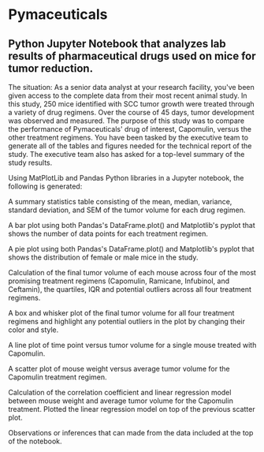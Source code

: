 # Pymaceuticals

## Python Jupyter Notebook that analyzes lab results of pharmaceutical drugs used on mice for tumor reduction.

The situation: As a senior data analyst at your research facility, you've been given access to the complete data from their most recent animal study. In this study, 250 mice identified with SCC tumor growth were treated through a variety of drug regimens. Over the course of 45 days, tumor development was observed and measured. The purpose of this study was to compare the performance of Pymaceuticals' drug of interest, Capomulin, versus the other treatment regimens. You have been tasked by the executive team to generate all of the tables and figures needed for the technical report of the study. The executive team also has asked for a top-level summary of the study results.

Using MatPlotLib and Pandas Python libraries in a Jupyter notebook, the following is generated:

A summary statistics table consisting of the mean, median, variance, standard deviation, and SEM of the tumor volume for each drug regimen.

A bar plot using both Pandas's DataFrame.plot() and Matplotlib's pyplot that shows the number of data points for each treatment regimen.

A pie plot using both Pandas's DataFrame.plot() and Matplotlib's pyplot that shows the distribution of female or male mice in the study.

Calculation of the final tumor volume of each mouse across four of the most promising treatment regimens (Capomulin, Ramicane, Infubinol, and Ceftamin), the quartiles, IQR and potential outliers across all four treatment regimens.

A box and whisker plot of the final tumor volume for all four treatment regimens and highlight any potential outliers in the plot by changing their color and style.

A line plot of time point versus tumor volume for a single mouse treated with Capomulin.

A scatter plot of mouse weight versus average tumor volume for the Capomulin treatment regimen.

Calculation of the correlation coefficient and linear regression model between mouse weight and average tumor volume for the Capomulin treatment. Plotted the linear regression model on top of the previous scatter plot.

Observations or inferences that can made from the data included at the top of the notebook.
